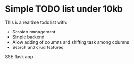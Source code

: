 # Simple TODO list under 10kb
This is a realtime todo list with:
- Session management
- Simple backend
- Allow adding of columns and shifting task among columns
- Search and crud features

SSE flask app